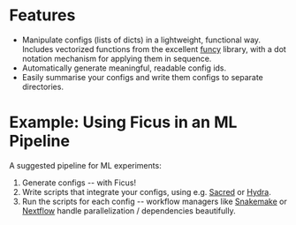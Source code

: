 # Features

- Manipulate configs (lists of dicts) in a lightweight, functional way. Includes vectorized functions from the excellent [funcy](https://funcy.readthedocs.io/en/stable/index.html) library, with a dot notation mechanism for applying them in sequence.
- Automatically generate meaningful, readable config ids.
- Easily summarise your configs and write them configs to separate directories.

# Example: Using Ficus in an ML Pipeline

A suggested pipeline for ML experiments:

1. Generate configs -- with Ficus!
2. Write scripts that integrate your configs, using e.g. [Sacred](https://github.com/IDSIA/sacred/blob/47ed504784d04b03cc30aaf15352b01711540cfa/docs/index.rst) or [Hydra](https://hydra.cc).
3. Run the scripts for each config -- workflow managers like [Snakemake](https://snakemake.readthedocs.io/en/stable/) or [Nextflow](https://www.nextflow.io) handle parallelization / dependencies beautifully.



